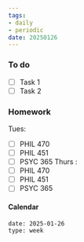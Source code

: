 ```yaml
---
tags:
- daily
- periodic
date: 20250126
---
```


### To do
- [ ] Task 1
- [ ] Task 2

### Homework
Tues:
- [ ] PHIL 470
- [ ] PHIL 451
- [ ] PSYC 365
Thurs :
- [ ] PHIL 470
- [ ] PHIL 451
- [ ] PSYC 365
#### Calendar
```gEvent
date: 2025-01-26
type: week
```


